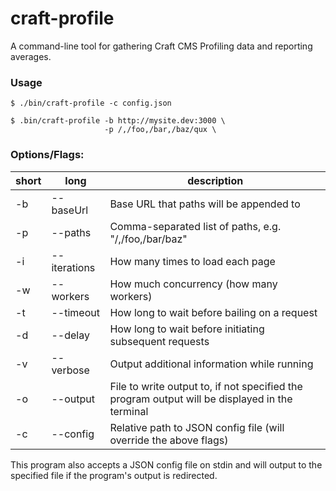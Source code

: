 # craft-profile

A command-line tool for gathering Craft CMS Profiling data and reporting averages.


### Usage

    $ ./bin/craft-profile -c config.json

    $ .bin/craft-profile -b http://mysite.dev:3000 \
                         -p /,/foo,/bar,/baz/qux \

### Options/Flags:

|short|long|description|
|---|---|---|
-b|--baseUrl|Base URL that paths will be appended to
-p|--paths|Comma-separated list of paths, e.g. "/,/foo,/bar/baz"
-i|--iterations|How many times to load each page
-w|--workers|How much concurrency (how many workers)
-t|--timeout|How long to wait before bailing on a request
-d|--delay|How long to wait before initiating subsequent requests
-v|--verbose|Output additional information while running
-o|--output|File to write output to, if not specified the program output will be displayed in the terminal
-c|--config|Relative path to JSON config file (will override the above flags)

This program also accepts a JSON config file on stdin and will output to the specified file if the program's output is redirected.
